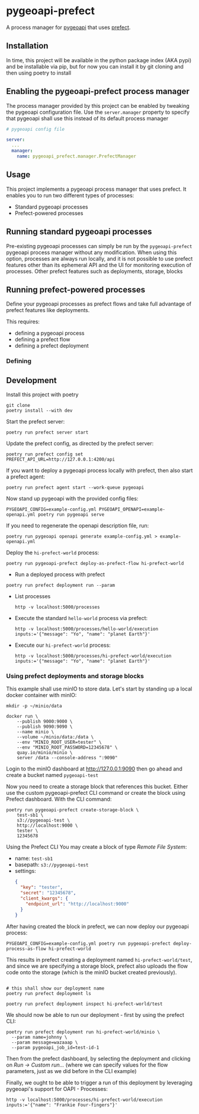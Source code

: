# pygeoapi-prefect

A process manager for [pygeoapi] that uses [prefect].


[pygeoapi]: https://pygeoapi.io/
[prefect]: https://www.prefect.io/


## Installation

In time, this project will be available in the python package index (AKA pypi) and be installable via pip, but for
now you can install it by git cloning and then using poetry to install


## Enabling the pygeoapi-prefect process manager

The process manager provided by this project can be enabled by tweaking the pygeoapi configuration file. Use the
`server.manager` property to specify that pygeoapi shall use this instead of its default process manager

```yaml
# pygeoapi config file

server:
  ...
  manager:
    name: pygeoapi_prefect.manager.PrefectManager
```


## Usage

This project implements a pygeoapi process manager that uses prefect. It enables you to run two different types of
processes:

- Standard pygeoapi processes
- Prefect-powered processes


## Running standard pygeoapi processes

Pre-existing pygeoapi processes can simply be run by the `pygeoapi-prefect` pygeoapi process manager without any
modification. When using this option, processes are always run locally, and it is not possible to use prefect features
other than its ephemeral API and the UI for monitoring execution of processes. Other prefect features such as
deployments, storage, blocks


## Running prefect-powered processes

Define your pygeoapi processes as prefect flows and take full advantage of prefect features like deployments.

This requires:

- defining a pygeoapi process
- defining a prefect flow
- defining a prefect deployment

### Defining


## Development

Install this project with poetry

```shell
git clone
poetry install --with dev
```

Start the prefect server:

```shell
poetry run prefect server start
```

Update the prefect config, as directed by the prefect server:

```shell
poetry run prefect config set PREFECT_API_URL=http://127.0.0.1:4200/api
```

If you want to deploy a pygeoapi process locally with prefect, then also start a prefect agent:

```shell
poetry run prefect agent start --work-queue pygeoapi
```

Now stand up pygeoapi with the provided config files:

```shell
PYGEOAPI_CONFIG=example-config.yml PYGEOAPI_OPENAPI=example-openapi.yml poetry run pygeoapi serve
```

If you need to regenerate the openapi description file, run:

```shell
poetry run pygeoapi openapi generate example-config.yml > example-openapi.yml
```

Deploy the `hi-prefect-world` process:

```shell
poetry run pygeoapi-prefect deploy-as-prefect-flow hi-prefect-world
```

- Run a deployed process with prefect

```shell
poetry run prefect deployment run --param
```


- List processes

  ```shell
  http -v localhost:5000/processes
  ```

- Execute the standard `hello-world` process via prefect:

  ```shell
  http -v localhost:5000/processes/hello-world/execution inputs:='{"message": "Yo", "name": "planet Earth"}'
  ```

- Execute our `hi-prefect-world` process:

  ```shell
  http -v localhost:5000/processes/hi-prefect-world/execution inputs:='{"message": "Yo", "name": "planet Earth"}'
  ```


### Using prefect deployments and storage blocks

This example shall use minIO to store data. Let's start by standing up a local docker container with minIO:

```shell
mkdir -p ~/minio/data

docker run \
    --publish 9000:9000 \
    --publish 9090:9090 \
    --name minio \
    --volume ~/minio/data:/data \
    --env "MINIO_ROOT_USER=tester" \
    --env "MINIO_ROOT_PASSWORD=12345678" \
    quay.io/minio/minio \
    server /data --console-address ":9090"
```

Login to the minIO dashboard at http://127.0.0.1:9090 then go ahead and create a bucket named `pygeoapi-test`

Now you need to create a storage block that references this bucket. Either use the custom pygeoapi-prefect CLI command
or create the block using Prefect dashboard. With the CLI command:

```shell
poetry run pygeoapi-prefect create-storage-block \
    test-sb1 \
    s3://pygeoapi-test \
    http://localhost:9000 \
    tester \
    12345678
```

Using the Prefect CLI You may create a block of type *Remote File System*:

- name: `test-sb1`
- basepath: `s3://pygeoapi-test`
- settings:
  ```json
  {
    "key": "tester",
    "secret": "12345678",
    "client_kwargs": {
      "endpoint_url": "http://localhost:9000"
    }
  }
  ```

After having created the block in prefect, we can now deploy our pygeoapi process:

```shell
PYGEOAPI_CONFIG=example-config.yml poetry run pygeoapi-prefect deploy-process-as-flow hi-prefect-world
```

This results in prefect creating a deployment named `hi-prefect-world/test`, and since we are specifying a storage
block, prefect also uploads the flow code onto the storage (which is the minIO bucket created previously).

```shell

# this shall show our deployment name
poetry run prefect deployment ls

poetry run prefect deployment inspect hi-prefect-world/test
```

We should now be able to run our deployment - first by using the prefect CLI:

```shell
poetry run prefect deployment run hi-prefect-world/minio \
  --param name=johnny \
  --param message=wazaaap \
  --param pygeoapi_job_id=test-id-1
```

Then from the prefect dashboard, by selecting the deployment and clicking on _Run -> Custom run..._ (where we can
specify values for the flow parameters, just as we did before in the CLI example)

Finally, we ought to be able to trigger a run of this deployment by leveraging pygeoapi's support for OAPI - Processes:

```shell
http -v localhost:5000/processes/hi-prefect-world/execution inputs:='{"name": "Frankie Four-fingers"}'
```
